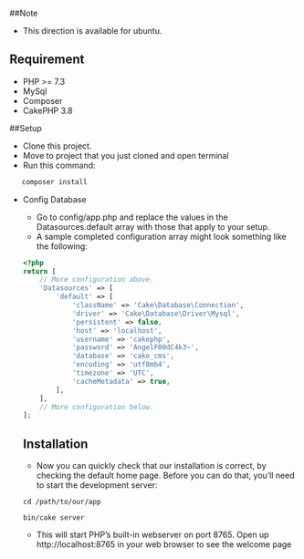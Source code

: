 ##Note
* This direction is available for ubuntu.
## Requirement
* PHP >= 7.3
* MySql
* Composer
* CakePHP 3.8

##Setup

* Clone this project.
* Move to project that you just cloned and open terminal
* Run this command:

```bash
   composer install
```
* Config Database
    * Go to config/app.php and replace the values in the Datasources.default array with those that apply to your setup.
    * A sample completed configuration array might look something like the following:
    ```php
    <?php
    return [
        // More configuration above.
        'Datasources' => [
            'default' => [
                'className' => 'Cake\Database\Connection',
                'driver' => 'Cake\Database\Driver\Mysql',
                'persistent' => false,
                'host' => 'localhost',
                'username' => 'cakephp',
                'password' => 'AngelF00dC4k3~',
                'database' => 'cake_cms',
                'encoding' => 'utf8mb4',
                'timezone' => 'UTC',
                'cacheMetadata' => true,
            ],
        ],
        // More configuration below.
    ];
    ```
  
  ## Installation
  * Now you can quickly check that our installation is correct, by checking the default home page. Before you can do
  that, you’ll need to start the development server:
  ```
  cd /path/to/our/app
  
  bin/cake server
  ```
  * This will start PHP’s built-in webserver on port 8765. Open up http://localhost:8765 in your web browser to see the welcome page

